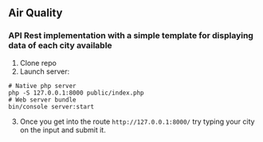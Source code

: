 ##  Air Quality 
### API Rest implementation with a simple template for displaying data of each city available
1. Clone repo 
2. Launch server:
```
# Native php server
php -S 127.0.0.1:8000 public/index.php
# Web server bundle
bin/console server:start
```
3. Once you get into the route `http://127.0.0.1:8000/` try typing your city on the input and submit it.
